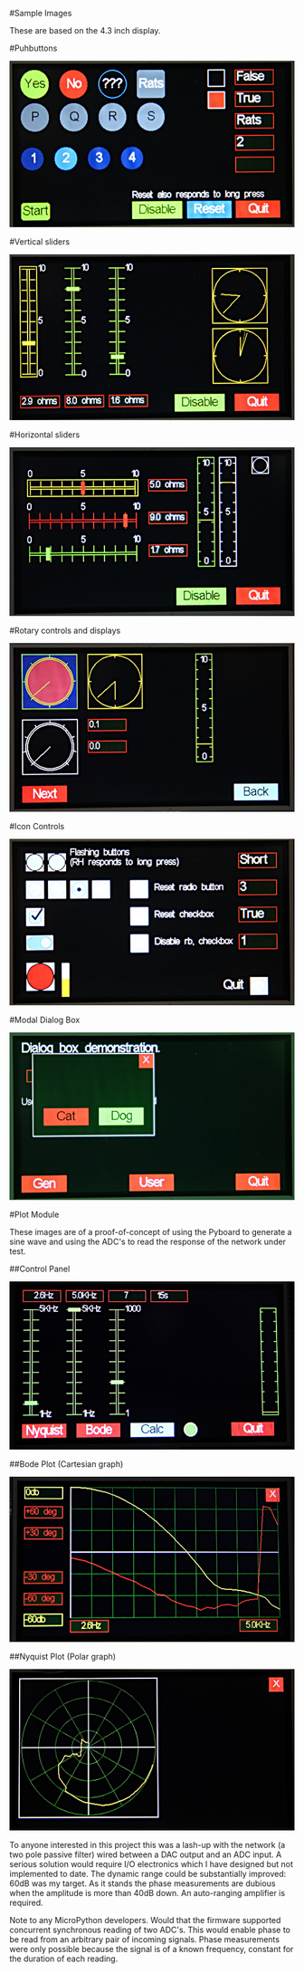 #Sample Images

These are based on the 4.3 inch display.

#Puhbuttons

![Buttons](pictures/buttons.JPG)

#Vertical sliders

![Vertical sliders](pictures/vert_sliders2.JPG)

#Horizontal sliders

![Horizontal sliders](pictures/horiz_slider.JPG)

#Rotary controls and displays

![Dials](pictures/dials.JPG)

#Icon Controls

![Icon Buttons](pictures/icon2.JPG)

#Modal Dialog Box

![Dialog box](pictures/dialog.JPG)

#Plot Module

These images are of a proof-of-concept of using the Pyboard to generate a sine
wave and using the ADC's to read the response of the network under test.

##Control Panel

![Control](pictures/nan.JPG)

##Bode Plot (Cartesian graph)

![Bode](pictures/bode.JPG)

##Nyquist Plot (Polar graph)

![Nyquist](pictures/nyquist.JPG)

To anyone interested in this project this was a lash-up with the network (a two
pole passive filter) wired between a DAC output and an ADC input. A serious
solution would require I/O electronics which I have designed but not implemented
to date. The dynamic range could be substantially improved: 60dB was my target.
As it stands the phase measurements are dubious when the amplitude is more than
40dB down. An auto-ranging amplifier is required.

Note to any MicroPython developers. Would that the firmware supported concurrent
synchronous reading of two ADC's. This would enable phase to be read from an
arbitrary pair of incoming signals. Phase measurements were only possible
because the signal is of a known frequency, constant for the duration of each
reading.
